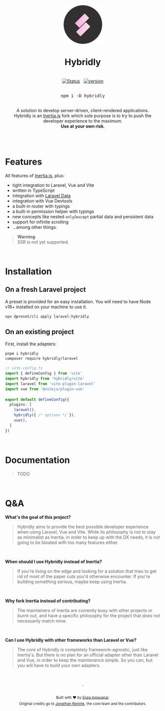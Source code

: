 <br>

<p align="center">
  <img src=".github/assets/logo-round.svg" style="width:125px;" />
</p>

<h1 align="center">Hybridly</h1>

<p align="center">
  <br />
  <a href="https://github.com/hybridly/hybridly/actions/workflows/tests.yml"><img alt="Status" src="https://github.com/hybridly/hybridly/actions/workflows/tests.yml/badge.svg"></a>
  <span>&nbsp;</span>
  <a href="https://github.com/hybridly/hybridly/releases"><img alt="version" src="https://img.shields.io/github/v/release/hybridly/hybridly?include_prereleases&label=version"></a>
  <br />
  <br />
  <pre><div align="center">npm i -D hybridly</div></pre>
</p>


<div align="center">
  <br />
  A solution to develop server-driven, client-rendered applications.
  <br />
  Hybridly is an <a href="https://inertiajs.com">Inertia.js</a> fork which sole purpose is to try to push the developer experience to the maximum.
  <br />
  <b>Use at your own risk</b>.
  <br />
  <br />
  <br />
</div>

<br>

#   Features

All features of [Inertia.js](https://inertiajs.com), plus: 
- tight integration to Laravel, Vue and Vite
- written in TypeScript
- integration with [Laravel Data](https://github.com/spatie/laravel-data)
- integration with Vue Devtools
- a built-in router with typings
- a built-in permission helper with typings
- new concepts like nested `only`/`except` partial data and persistent data
- support for infinite scrolling
- ...among other things.

> **Warning** <br />
> SSR is not yet supported.

&nbsp;


# Installation

## On a fresh Laravel project

A preset is provided for an easy installation. You will need to have Node v16+ installed on your machine to use it.

```sh
npx @preset/cli apply laravel:hybridly
```

## On an existing project

First, install the adapters:

```sh
pnpm i hybridly
composer require hybridly/laravel
```

```ts
// vite.config.ts
import { defineConfig } from 'vite'
import hybridly from 'hybridly/vite'
import laravel from 'vite-plugin-laravel'
import vue from '@vitejs/plugin-vue'

export default defineConfig({
  plugins: [
    laravel(),
    hybridly({ /* options */ }),
    vue(),
  ]
})
```

&nbsp;

# Documentation

> TODO

&nbsp;

# Q&A

**What's the goal of this project?**
> Hybridly aims to provide the best possible developer experience when using Laravel, Vue and Vite. While its philosophy is not to stay as minimalist as Inertia, in order to keep up with the DX needs, it is not going to be bloated with too many features either.
<br/>

**When should I use Hybridly instead of Inertia?**
> If you're living on the edge and looking for a solution that tries to get rid of most of the paper cuts you'd otherwise encounter. If you're building something serious, maybe keep using Inertia.

&nbsp;

**Why fork Inertia instead of contributing?**
> The maintainers of Inertia are currently busy with other projects or burnt-out, and have a specific philosophy for the project that does not necessarily match mine.

&nbsp;

**Can I use Hybridly with other frameworks than Laravel or Vue?**
> The core of Hybridly is completely framework-agnostic, just like Inertia's. But there is no plan for an official adapter other than Laravel and Vue, in order to keep the maintenance simple. So you can, but you will have to build your own adapters.


<p align="center">
  <br />
  <br />
  ·
  <br />
  <br />
  <sub>Built with ❤︎ by <a href="https://github.com/enzoinnocenzi">Enzo Innocenzi</a>. <br/> Original credits go to <a href="https://reinink.ca">Jonathan Reinink</a>, the core team and the contributors.</sub>
</p>
